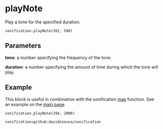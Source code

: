 # playNote

Play a tone for the specified duration.

```sig
sonification.playNote(262, 500)
```

## Parameters

**tone**: a number specifying the frequency of the tone.

**duration**: a number specifying the amount of time during which the tone will play.

## Example

This block is useful in combination with the sonification [map](./docs/map.md) function. See an example on the [main page](./README.md).

```blocks
sonification.playNote(294, 2000)
```

```package
sonification=github:davidnsousa/sonification
```
